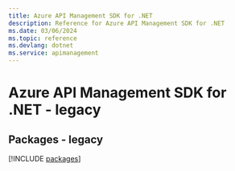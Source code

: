 ```yaml
---
title: Azure API Management SDK for .NET
description: Reference for Azure API Management SDK for .NET
ms.date: 03/06/2024
ms.topic: reference
ms.devlang: dotnet
ms.service: apimanagement
---
```

# Azure API Management SDK for .NET - legacy
## Packages - legacy
[!INCLUDE [packages](api-management-index.md)]
